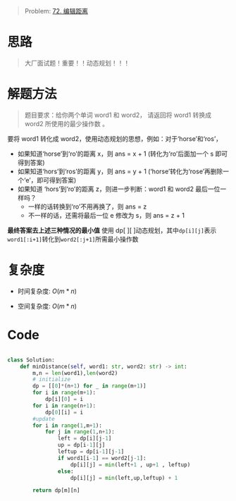 > Problem: [72. 编辑距离](https://leetcode.cn/problems/edit-distance/description/)

# 思路

> 大厂面试题！重要！！动态规划！！！

# 解题方法

> 题目要求：给你两个单词 word1 和 word2， 请返回将 word1 转换成 word2 所使用的最少操作数 。

要将 word1 转化成 word2，使用动态规划的思想，例如：对于‘horse’和‘ros’，

- 如果知道‘horse’到‘ro’的距离 x，则 ans = x + 1 (转化为‘ro’后面加一个 s 即可得到答案)
- 如果知道‘hors’到‘ros’的距离 y，则 ans = y + 1 (‘horse’转化为‘rose’再删除一个‘e’，即可得到答案)
- 如果知道 ‘hors’到‘ro’的距离 z，则进一步判断：word1 和 word2 最后一位一样吗？
  - 一样的话转换到‘ro’不用再换了，则 ans = z
  - 不一样的话，还需将最后一位 e 修改为 s，则 ans = z + 1

**最终答案去上述三种情况的最小值**
使用 dp[ ][ ]动态规划，其中`dp[i][j]`表示`word1[:i+1]`转化到`word2[:j+1]`所需最小操作数

# 复杂度

- 时间复杂度: $O(m*n)$

- 空间复杂度: $O(m*n)$

# Code

```Python []

class Solution:
    def minDistance(self, word1: str, word2: str) -> int:
        m,n = len(word1),len(word2)
        # initialize
        dp = [[0]*(n+1) for _ in range(m+1)]
        for i in range(m+1):
            dp[i][0] = i
        for i in range(n+1):
            dp[0][i] = i
        #update
        for i in range(1,m+1):
            for j in range(1,n+1):
                left = dp[i][j-1]
                up = dp[i-1][j]
                leftup = dp[i-1][j-1]
                if word1[i-1] == word2[j-1]:
                    dp[i][j] = min(left+1 , up+1 , leftup)
                else:
                    dp[i][j] = min(left,up,leftup) + 1

        return dp[m][n]
```
